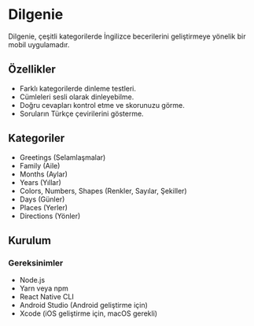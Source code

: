# Dilgenie

Dilgenie, çeşitli kategorilerde İngilizce becerilerini geliştirmeye yönelik bir mobil uygulamadır. 

## Özellikler

- Farklı kategorilerde dinleme testleri.
- Cümleleri sesli olarak dinleyebilme.
- Doğru cevapları kontrol etme ve skorunuzu görme.
- Soruların Türkçe çevirilerini gösterme.

## Kategoriler 

- Greetings (Selamlaşmalar)
- Family (Aile)
- Months (Aylar)
- Years (Yıllar)
- Colors, Numbers, Shapes (Renkler, Sayılar, Şekiller)
- Days (Günler)
- Places (Yerler)
- Directions (Yönler)

## Kurulum

### Gereksinimler

- Node.js
- Yarn veya npm
- React Native CLI
- Android Studio (Android geliştirme için)
- Xcode (iOS geliştirme için, macOS gerekli)
